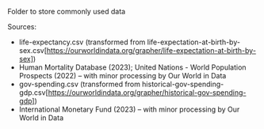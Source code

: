Folder to store commonly used data

Sources:
 - life-expectancy.csv (transformed from life-expectation-at-birth-by-sex.csv[https://ourworldindata.org/grapher/life-expectation-at-birth-by-sex])
  - Human Mortality Database (2023); United Nations - World Population Prospects (2022) – with minor processing by Our World in Data
 - gov-spending.csv (transformed from historical-gov-spending-gdp.csv[https://ourworldindata.org/grapher/historical-gov-spending-gdp])
  - International Monetary Fund (2023) – with minor processing by Our World in Data